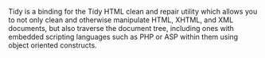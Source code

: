 Tidy is a binding for the Tidy HTML clean and repair utility which
allows you to not only clean and otherwise manipulate HTML, XHTML, and
XML documents, but also traverse the document tree, including ones with
embedded scripting languages such as PHP or ASP within them using object
oriented constructs.
